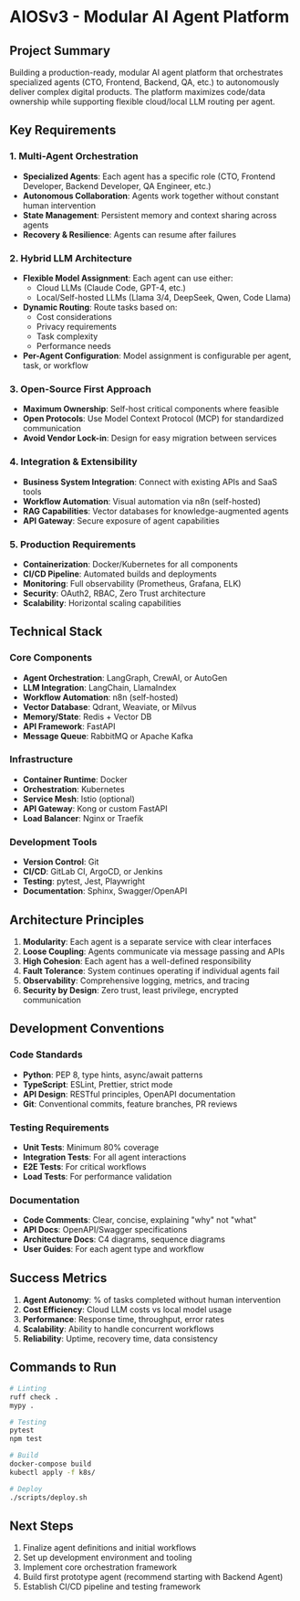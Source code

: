 # AIOSv3 - Modular AI Agent Platform

## Project Summary

Building a production-ready, modular AI agent platform that orchestrates specialized agents (CTO, Frontend, Backend, QA, etc.) to autonomously deliver complex digital products. The platform maximizes code/data ownership while supporting flexible cloud/local LLM routing per agent.

## Key Requirements

### 1. Multi-Agent Orchestration
- **Specialized Agents**: Each agent has a specific role (CTO, Frontend Developer, Backend Developer, QA Engineer, etc.)
- **Autonomous Collaboration**: Agents work together without constant human intervention
- **State Management**: Persistent memory and context sharing across agents
- **Recovery & Resilience**: Agents can resume after failures

### 2. Hybrid LLM Architecture
- **Flexible Model Assignment**: Each agent can use either:
  - Cloud LLMs (Claude Code, GPT-4, etc.)
  - Local/Self-hosted LLMs (Llama 3/4, DeepSeek, Qwen, Code Llama)
- **Dynamic Routing**: Route tasks based on:
  - Cost considerations
  - Privacy requirements
  - Task complexity
  - Performance needs
- **Per-Agent Configuration**: Model assignment is configurable per agent, task, or workflow

### 3. Open-Source First Approach
- **Maximum Ownership**: Self-host critical components where feasible
- **Open Protocols**: Use Model Context Protocol (MCP) for standardized communication
- **Avoid Vendor Lock-in**: Design for easy migration between services

### 4. Integration & Extensibility
- **Business System Integration**: Connect with existing APIs and SaaS tools
- **Workflow Automation**: Visual automation via n8n (self-hosted)
- **RAG Capabilities**: Vector databases for knowledge-augmented agents
- **API Gateway**: Secure exposure of agent capabilities

### 5. Production Requirements
- **Containerization**: Docker/Kubernetes for all components
- **CI/CD Pipeline**: Automated builds and deployments
- **Monitoring**: Full observability (Prometheus, Grafana, ELK)
- **Security**: OAuth2, RBAC, Zero Trust architecture
- **Scalability**: Horizontal scaling capabilities

## Technical Stack

### Core Components
- **Agent Orchestration**: LangGraph, CrewAI, or AutoGen
- **LLM Integration**: LangChain, LlamaIndex
- **Workflow Automation**: n8n (self-hosted)
- **Vector Database**: Qdrant, Weaviate, or Milvus
- **Memory/State**: Redis + Vector DB
- **API Framework**: FastAPI
- **Message Queue**: RabbitMQ or Apache Kafka

### Infrastructure
- **Container Runtime**: Docker
- **Orchestration**: Kubernetes
- **Service Mesh**: Istio (optional)
- **API Gateway**: Kong or custom FastAPI
- **Load Balancer**: Nginx or Traefik

### Development Tools
- **Version Control**: Git
- **CI/CD**: GitLab CI, ArgoCD, or Jenkins
- **Testing**: pytest, Jest, Playwright
- **Documentation**: Sphinx, Swagger/OpenAPI

## Architecture Principles

1. **Modularity**: Each agent is a separate service with clear interfaces
2. **Loose Coupling**: Agents communicate via message passing and APIs
3. **High Cohesion**: Each agent has a well-defined responsibility
4. **Fault Tolerance**: System continues operating if individual agents fail
5. **Observability**: Comprehensive logging, metrics, and tracing
6. **Security by Design**: Zero trust, least privilege, encrypted communication

## Development Conventions

### Code Standards
- **Python**: PEP 8, type hints, async/await patterns
- **TypeScript**: ESLint, Prettier, strict mode
- **API Design**: RESTful principles, OpenAPI documentation
- **Git**: Conventional commits, feature branches, PR reviews

### Testing Requirements
- **Unit Tests**: Minimum 80% coverage
- **Integration Tests**: For all agent interactions
- **E2E Tests**: For critical workflows
- **Load Tests**: For performance validation

### Documentation
- **Code Comments**: Clear, concise, explaining "why" not "what"
- **API Docs**: OpenAPI/Swagger specifications
- **Architecture Docs**: C4 diagrams, sequence diagrams
- **User Guides**: For each agent type and workflow

## Success Metrics

1. **Agent Autonomy**: % of tasks completed without human intervention
2. **Cost Efficiency**: Cloud LLM costs vs local model usage
3. **Performance**: Response time, throughput, error rates
4. **Scalability**: Ability to handle concurrent workflows
5. **Reliability**: Uptime, recovery time, data consistency

## Commands to Run

```bash
# Linting
ruff check .
mypy .

# Testing
pytest
npm test

# Build
docker-compose build
kubectl apply -f k8s/

# Deploy
./scripts/deploy.sh
```

## Next Steps

1. Finalize agent definitions and initial workflows
2. Set up development environment and tooling
3. Implement core orchestration framework
4. Build first prototype agent (recommend starting with Backend Agent)
5. Establish CI/CD pipeline and testing framework